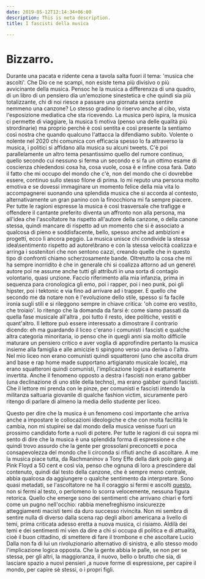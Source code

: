 ```yaml
---
date: 2019-05-12T12:14:34+06:00
description: This is meta description.
title: I fascisti della musica

---
```

# Bizzarro.

Durante una pacata e ridente cena a tavola salta fuori il tema: 'musica che ascolti'. Che Dio ce ne scampi, non esiste tema più divisivo o più avvicinante della musica. Pensoc he la musica a differenxza di una quadro, di un libro di un pensiero dia un'emozione sinestetica e che quindi sia più totalizzante, chi di noi riesce a passare una giornata senza sentire nemmeno una canzone? Lo stesso gradino lo riservo anche al cibo, vista l'esposizione mediatica che sta ricevendo. La musica però ispira, la musica ci permette di viaggiare, la musica ti motiva (penso una delle qualità più strordinarie) ma proprio perchè è così sentita e così presente la sentiamo così nostra che quando qualcuno l'attacca la difendiamo subito. Volente o nolente nel 2020 chi comunica con efficacia spesso lo fa attraverso la musica, i politici si affidano alla musica su alcuni tweets. C'è poi parallelamente un altro tema pesantissimo quello del rumore continuo, quello secondo cui nessuno si ferma un secondo e si fa un ottimo esame di coscienza chiedendosi cosa ha, cosa vuole, cosa è e infine cosa farà. Dato il fatto che mi occupo del mondo che c'è, non del mondo che ci dovrebbe essere, continuo sullo stesso filone di prima. Io mi reputo una persona molto emotiva e se dovessi immaginare un momento felice della mia vita lo accompagnerei suonando una splendida musica che si accorda al contesto, alternativamente un gran panino con la finocchiona mi fa sempre piacere. Per tutte le ragioni espresse la musica è così trasversale che trafigge e offendere il cantante preferito diventa un affronto non alla persona, ma all'idea che l'ascoltatore ha rispetto all'autore della canzone, o della canone stessa, quindi mancare di rispetto ad un momento che si è associato a qualcosa di pieno e soddisfacente, bello, spesso anche ad ambizioni e progetti, ecco lì ancora peggio. La musica unisce chi condivide la stessa idea\\sentimento rispetto ad autore\\brano e con la stessa velocità coalizza e arringa i sostenitori che non sentono cazzi, creando quelle che in questo tipo di confronti chiamo scherzosamente bande. Oltretutto la cosa che mi ha sempre inorridito è che in generale chi si coalizza attorno ad un genere\\ autore poi ne assume anche tutti gli attributi in una sorta di contagio volontario, quasi unzione. Faccio riferimento alla mia infanzia, prima in sequenza para cronologica gli emo, poi i rapper, poi i neo punk, poi gli hipster, poi i tektonic e via fino ad arrivare ad i trapper. E quello che secondo me da notare non è l'evoluzione dello stile, spesso si fa facile ironia sugli stili e si rileggono sempre in chiave critica: 'oh come ero vestito, che troiaio'. Io ritengo che la domanda da farsi è: come siamo passati da quella fase musicale all'altra , poi tutto il resto, idee politiche, vestiti e quant'altro. Il lettore può essere interessato a dimostrare il contrario dicendo: eh ma guardando il liceo c'erano i comunisti i fascisti e qualche altra categoria minoritaria, io penso che in quegli anni sia molto difficile maturare un pensiero critico e aver voglia di approfindire pertanto la musica insieme alla famiglia e alle amicizie ti spingono verso una deriva o l'altra. Nel mio liceo non erano comunisti quindi squatteroni (uno che ascolta drum and base e rap home made supportano artigianato musicale locale), ma erano squatteroni quindi comunisti, l'implicazione logica è esattamente invertita. Anche il fenomeno opposto a destra i fascisti non erano gabber (una declinazione di uno stile della techno), ma erano gabber quindi fascisti. Che il lettore mi prenda con le pinze, per comunisti e fascisti intendo la militanza saltuaria giovanile di qualche fashion victim, sicuramente però ritengo di parlare di almeno la media dello studente per liceo. 

Questo per dire che la musica è un fenomeno così importante che arriva anche a impostare le collocazioni ideologiche e che con molta facilità le cambia, non mi stupirei se dal mondo della musica venisse fuori un prossimo candidato forte a ruoli di potere. Per tutte le ragioni di cui sopra mi sento di dire che la musica è una splendida forma di espressione e che quindi trovo assurdo che la gente per grossolani preconcetti e poca consapevolezza del mondo che li circonda si rifiuti anche di ascoltare. A me la musica piace tutta, da Rachmaninov a Tony Effe della dark polo gang ai Pink Floyd a 50 cent e così via, penso che ognuna di loro a prescindere dal contenuto, quindi dal testo della canzone, che è sempre meno centrale, abbia qualcosa da aggiungere o qualche sentimento da interpretare. Sono quasi metadati, se l'ascoltatore ne ha il coraggio si fermi e ascolti [questo](https://www.youtube.com/watch?v=Hv4GCqUgXUE "questo"), non si fermi al testo, o perlomeno lo scorra velocemente, nessuna figura retorica. Quello che emerge sono dei sentimenti che arrivano chiari e forti come un pugno nell'occhio: rabbia menefreghismo insicurezze atteggiamenti macisti temi da duro successo rivincita. Non mi sembra di sentire nulla di diverso dalla scena rap degli albori americana a livello di temi, prima criticata adesso eretta a nuova musica, ci risiamo. Aldilà dei temi e dei sentimenti mi vien da dire a chi si occupa di politica e di attualità, cioè il buon cittadino,  di smettere di fare il trombone e che ascoltare Lucio Dalla non fa di lui un rivoluzionario alternativo di sinistra, e allo stesso modo l'implicazione logica opposta. Che la gente abbia le palle, se non per se stessa, per gli altri, la maggioranza, il nuovo, bello o brutto che sia, di lasciare spazio a nuovi pensieri ,a nuove forme di espressione, per capire il mondo, per capire sè stessi, o i propri figli.